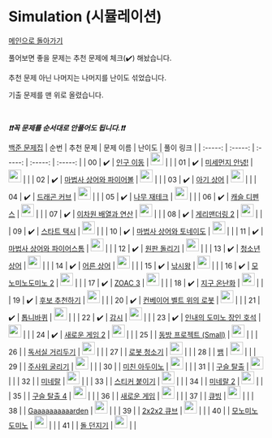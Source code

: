 # Simulation (시뮬레이션)

[메인으로 돌아가기](https://github.com/tony9402/baekjoon)

풀어보면 좋을 문제는 추천 문제에 체크(:heavy_check_mark:) 해놨습니다.

추천 문제 아닌 나머지는 나머지를 난이도 섞었습니다.

기출 문제를 맨 위로 올렸습니다.

<br>

***❗️❗️꼭 문제를 순서대로 안풀어도 됩니다.❗️❗️***

[백준 문제집](https://www.acmicpc.net/workbook/view/6832)
|          순번          |        추천 문제         |        문제 이름         |         난이도          |        풀이 링크         |
| :-----: | :-----: | :-----: | :-----: | :-----: |
| 00 |  :heavy_check_mark:  | <a href="http://boj.kr/16234" target="_blank">인구 이동</a> | <img height="25px" width="25px=" src="https://static.solved.ac/tier_small/11.svg"/> |                      |
| 01 |  :heavy_check_mark:  | <a href="http://boj.kr/17144" target="_blank">미세먼지 안녕!</a> | <img height="25px" width="25px=" src="https://static.solved.ac/tier_small/11.svg"/> |                      |
| 02 |  :heavy_check_mark:  | <a href="http://boj.kr/20056" target="_blank">마법사 상어와 파이어볼</a> | <img height="25px" width="25px=" src="https://static.solved.ac/tier_small/11.svg"/> |                      |
| 03 |  :heavy_check_mark:  | <a href="http://boj.kr/16236" target="_blank">아기 상어</a> | <img height="25px" width="25px=" src="https://static.solved.ac/tier_small/12.svg"/> |                      |
| 04 |  :heavy_check_mark:  | <a href="http://boj.kr/15685" target="_blank">드래곤 커브</a> | <img height="25px" width="25px=" src="https://static.solved.ac/tier_small/12.svg"/> |                      |
| 05 |  :heavy_check_mark:  | <a href="http://boj.kr/16235" target="_blank">나무 재테크</a> | <img height="25px" width="25px=" src="https://static.solved.ac/tier_small/12.svg"/> |                      |
| 06 |  :heavy_check_mark:  | <a href="http://boj.kr/17135" target="_blank">캐슬 디펜스</a> | <img height="25px" width="25px=" src="https://static.solved.ac/tier_small/12.svg"/> |                      |
| 07 |  :heavy_check_mark:  | <a href="http://boj.kr/17140" target="_blank">이차원 배열과 연산</a> | <img height="25px" width="25px=" src="https://static.solved.ac/tier_small/12.svg"/> |                      |
| 08 |  :heavy_check_mark:  | <a href="http://boj.kr/17779" target="_blank">게리맨더링 2</a> | <img height="25px" width="25px=" src="https://static.solved.ac/tier_small/12.svg"/> |                      |
| 09 |  :heavy_check_mark:  | <a href="http://boj.kr/19238" target="_blank">스타트 택시</a> | <img height="25px" width="25px=" src="https://static.solved.ac/tier_small/12.svg"/> |                      |
| 10 |  :heavy_check_mark:  | <a href="http://boj.kr/20057" target="_blank">마법사 상어와 토네이도</a> | <img height="25px" width="25px=" src="https://static.solved.ac/tier_small/12.svg"/> |                      |
| 11 |  :heavy_check_mark:  | <a href="http://boj.kr/20058" target="_blank">마법사 상어와 파이어스톰</a> | <img height="25px" width="25px=" src="https://static.solved.ac/tier_small/12.svg"/> |                      |
| 12 |  :heavy_check_mark:  | <a href="http://boj.kr/17822" target="_blank">원판 돌리기</a> | <img height="25px" width="25px=" src="https://static.solved.ac/tier_small/13.svg"/> |                      |
| 13 |  :heavy_check_mark:  | <a href="http://boj.kr/19236" target="_blank">청소년 상어</a> | <img height="25px" width="25px=" src="https://static.solved.ac/tier_small/13.svg"/> |                      |
| 14 |  :heavy_check_mark:  | <a href="http://boj.kr/19237" target="_blank">어른 상어</a> | <img height="25px" width="25px=" src="https://static.solved.ac/tier_small/13.svg"/> |                      |
| 15 |  :heavy_check_mark:  | <a href="http://boj.kr/17143" target="_blank">낚시왕</a> | <img height="25px" width="25px=" src="https://static.solved.ac/tier_small/14.svg"/> |                      |
| 16 |  :heavy_check_mark:  | <a href="http://boj.kr/20061" target="_blank">모노미노도미노 2</a> | <img height="25px" width="25px=" src="https://static.solved.ac/tier_small/14.svg"/> |                      |
| 17 |  :heavy_check_mark:  | <a href="http://boj.kr/20436" target="_blank">ZOAC 3</a> | <img height="25px" width="25px=" src="https://static.solved.ac/tier_small/7.svg"/> |                      |
| 18 |  :heavy_check_mark:  | <a href="http://boj.kr/5212" target="_blank">지구 온난화</a> | <img height="25px" width="25px=" src="https://static.solved.ac/tier_small/9.svg"/> |                      |
| 19 |  :heavy_check_mark:  | <a href="http://boj.kr/1713" target="_blank">후보 추천하기</a> | <img height="25px" width="25px=" src="https://static.solved.ac/tier_small/9.svg"/> |                      |
| 20 |  :heavy_check_mark:  | <a href="http://boj.kr/20055" target="_blank">컨베이어 벨트 위의 로봇</a> | <img height="25px" width="25px=" src="https://static.solved.ac/tier_small/10.svg"/> |                      |
| 21 |  :heavy_check_mark:  | <a href="http://boj.kr/14891" target="_blank">톱니바퀴</a> | <img height="25px" width="25px=" src="https://static.solved.ac/tier_small/11.svg"/> |                      |
| 22 |  :heavy_check_mark:  | <a href="http://boj.kr/15683" target="_blank">감시</a> | <img height="25px" width="25px=" src="https://static.solved.ac/tier_small/11.svg"/> |                      |
| 23 |  :heavy_check_mark:  | <a href="http://boj.kr/20165" target="_blank">인내의 도미노 장인 호석</a> | <img height="25px" width="25px=" src="https://static.solved.ac/tier_small/11.svg"/> |                      |
| 24 |  :heavy_check_mark:  | <a href="http://boj.kr/17837" target="_blank">새로운 게임 2</a> | <img height="25px" width="25px=" src="https://static.solved.ac/tier_small/14.svg"/> |                      |
| 25 |                      | <a href="http://boj.kr/14594" target="_blank">동방 프로젝트 (Small)</a> | <img height="25px" width="25px=" src="https://static.solved.ac/tier_small/8.svg"/> |                      |
| 26 |                      | <a href="http://boj.kr/20665" target="_blank">독서실 거리두기</a> | <img height="25px" width="25px=" src="https://static.solved.ac/tier_small/11.svg"/> |                      |
| 27 |                      | <a href="http://boj.kr/14503" target="_blank">로봇 청소기</a> | <img height="25px" width="25px=" src="https://static.solved.ac/tier_small/11.svg"/> |                      |
| 28 |                      | <a href="http://boj.kr/3190" target="_blank">뱀</a> | <img height="25px" width="25px=" src="https://static.solved.ac/tier_small/11.svg"/> |                      |
| 29 |                      | <a href="http://boj.kr/14499" target="_blank">주사위 굴리기</a> | <img height="25px" width="25px=" src="https://static.solved.ac/tier_small/11.svg"/> |                      |
| 30 |                      | <a href="http://boj.kr/8972" target="_blank">미친 아두이노</a> | <img height="25px" width="25px=" src="https://static.solved.ac/tier_small/12.svg"/> |                      |
| 31 |                      | <a href="http://boj.kr/13459" target="_blank">구슬 탈출</a> | <img height="25px" width="25px=" src="https://static.solved.ac/tier_small/13.svg"/> |                      |
| 32 |                      | <a href="http://boj.kr/2933" target="_blank">미네랄</a> | <img height="25px" width="25px=" src="https://static.solved.ac/tier_small/13.svg"/> |                      |
| 33 |                      | <a href="http://boj.kr/18808" target="_blank">스티커 붙이기</a> | <img height="25px" width="25px=" src="https://static.solved.ac/tier_small/13.svg"/> |                      |
| 34 |                      | <a href="http://boj.kr/18500" target="_blank">미네랄 2</a> | <img height="25px" width="25px=" src="https://static.solved.ac/tier_small/13.svg"/> |                      |
| 35 |                      | <a href="http://boj.kr/15653" target="_blank">구슬 탈출 4</a> | <img height="25px" width="25px=" src="https://static.solved.ac/tier_small/14.svg"/> |                      |
| 36 |                      | <a href="http://boj.kr/17780" target="_blank">새로운 게임</a> | <img height="25px" width="25px=" src="https://static.solved.ac/tier_small/14.svg"/> |                      |
| 37 |                      | <a href="http://boj.kr/5373" target="_blank">큐빙</a> | <img height="25px" width="25px=" src="https://static.solved.ac/tier_small/15.svg"/> |                      |
| 38 |                      | <a href="http://boj.kr/18809" target="_blank">Gaaaaaaaaaarden</a> | <img height="25px" width="25px=" src="https://static.solved.ac/tier_small/15.svg"/> |                      |
| 39 |                      | <a href="http://boj.kr/16939" target="_blank">2x2x2 큐브</a> | <img height="25px" width="25px=" src="https://static.solved.ac/tier_small/15.svg"/> |                      |
| 40 |                      | <a href="http://boj.kr/19235" target="_blank">모노미노도미노</a> | <img height="25px" width="25px=" src="https://static.solved.ac/tier_small/16.svg"/> |                      |
| 41 |                      | <a href="http://boj.kr/3025" target="_blank">돌 던지기</a> | <img height="25px" width="25px=" src="https://static.solved.ac/tier_small/16.svg"/> |                      |
